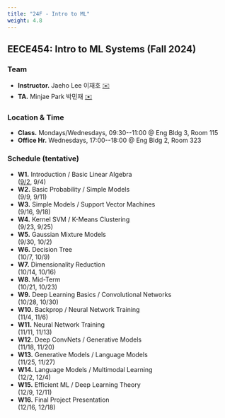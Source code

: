 ```yaml
---
title: "24F - Intro to ML"
weight: 4.8
---
```


## **EECE454: Intro to ML Systems (Fall 2024)**

### **Team**
- **Instructor.** Jaeho Lee 이재호 [✉️](mailto:jaeho.lee@postech.ac.kr)
- **TA.** Minjae Park 박민재 [✉️](mailto:mjae.park@postech.ac.kr)

### **Location & Time**
- **Class.** Mondays/Wednesdays, 09:30--11:00 @ Eng Bldg 3, Room 115
- **Office Hr.** Wednesdays, 17:00--18:00 @ Eng Bldg 2, Room 323


### **Schedule (tentative)**
- **W1.** Introduction / Basic Linear Algebra  
([9/2](lec/L1.pdf), 9/4)
- **W2.** Basic Probability / Simple Models  
(9/9, 9/11)  
- **W3.** Simple Models / Support Vector Machines  
(9/16, 9/18)  
- **W4.** Kernel SVM / K-Means Clustering  
(9/23, 9/25)
- **W5.** Gaussian Mixture Models  
(9/30, 10/2)
- **W6.** Decision Tree  
(10/7, 10/9)
- **W7.** Dimensionality Reduction  
(10/14, 10/16)
- **W8.** Mid-Term  
(10/21, 10/23)
- **W9.** Deep Learning Basics / Convolutional Networks  
(10/28, 10/30)
- **W10.** Backprop / Neural Network Training   
(11/4, 11/6)
- **W11.** Neural Network Training  
(11/11, 11/13)
- **W12.** Deep ConvNets / Generative Models  
(11/18, 11/20)
- **W13.** Generative Models / Language Models  
(11/25, 11/27)
- **W14.** Language Models / Multimodal Learning  
(12/2, 12/4)
- **W15.** Efficient ML / Deep Learning Theory   
(12/9, 12/11)  
- **W16.** Final Project Presentation  
(12/16, 12/18)